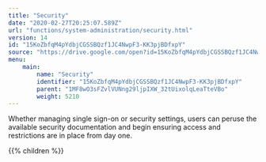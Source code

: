 ```yaml
---
title: "Security"
date: "2020-02-27T20:25:07.589Z"
url: "functions/system-administration/security.html"
version: 14
id: "15KoZbfqM4pYdbjCGSSBQzf1JC4NwpF3-KK3pjBDfxpY"
source: "https://drive.google.com/open?id=15KoZbfqM4pYdbjCGSSBQzf1JC4NwpF3-KK3pjBDfxpY"
menu:
    main:
        name: "Security"
        identifier: "15KoZbfqM4pYdbjCGSSBQzf1JC4NwpF3-KK3pjBDfxpY"
        parent: "1MF8wO3sFZvlVUNng29ljpIXW_32tUixolqLeaTteVBo"
        weight: 5210
---
```









Whether managing single sign-on or security settings, users can peruse the available security documentation and begin ensuring access and restrictions are in place from day one.







{{% children %}}

